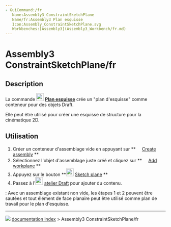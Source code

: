 ```yaml
---
- GuiCommand:/fr
   Name:Assembly3 ConstraintSketchPlane
   Name/fr:Assembly3 Plan esquisse
   Icon:Assembly_ConstraintSketchPlane.svg
   Workbenches:[Assembly3](Assembly3_Workbench/fr.md)
---
```


# Assembly3 ConstraintSketchPlane/fr

## Description

La commande **<img src="images/Assembly_ConstraintSketchPlane.svg" width=24px> [Plan esquisse](Assembly3_ConstraintSketchPlane/fr.md)** crée un \"plan d\'esquisse\" comme conteneur pour des objets Draft.

Elle peut être utilisé pour créer une esquisse de structure pour la cinématique 2D.

## Utilisation

1.  Créer un conteneur d\'assemblage vide en appuyant sur **<img src="images/Assembly_New_Assembly.svg" width=16px> [Create assembly](Assembly3_CreateAssembly/fr.md)
**
2.  Sélectionnez l\'objet d\'assemblage juste créé et cliquez sur **<img src="images/Assembly_Add_Workplane.svg‎‎" width=16px> [Add workplane](Assembly3_AddWorkplane/fr.md)
**
3.  Appuyez sur le bouton **<img src="images/Assembly_ConstraintSketchPlane.svg" width=24px> [Sketch plane](Assembly3_ConstraintSketchPlane/fr.md)
**
4.  Passez à l\'<img alt="" src=images/Workbench_Draft.svg  style="width:24px;"> [atelier Draft](Draft_Workbench/fr.md) pour ajouter du contenu.

:   Avec un assemblage existant non vide, les étapes 1 et 2 peuvent être sautées et tout élément de face planaire peut être utilisé comme plan de travail pour le plan d\'esquisse.



---
![](images/Button_right.svg) [documentation index](../README.md) > Assembly3 ConstraintSketchPlane/fr
